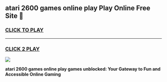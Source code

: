 
## atari 2600 games online play Play Online Free Site 👋
<h3>
<a href="https://download.freeplayer.one?title=atari_2600_games_online_play&ref=21F">CLICK TO PLAY</a></h3>
<hr>

<h3>
<a href="https://download.freeplayer.one?title=atari_2600_games_online_play&ref=21F">CLICK 2 PLAY</a>
  
</h3>

<a href="https://download.freeplayer.one?title=atari_2600_games_online_play&ref=21F"><img src="https://cdnb.artstation.com/p/assets/images/images/032/539/853/original/anto-thomas-button-gif.gif"></a>


**atari 2600 games online play games unblocked: Your Gateway to Fun and Accessible Online Gaming**
